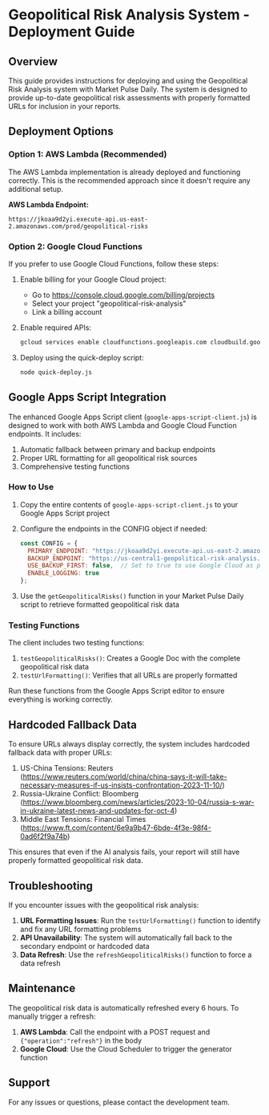 # Geopolitical Risk Analysis System - Deployment Guide

## Overview

This guide provides instructions for deploying and using the Geopolitical Risk Analysis system with Market Pulse Daily. The system is designed to provide up-to-date geopolitical risk assessments with properly formatted URLs for inclusion in your reports.

## Deployment Options

### Option 1: AWS Lambda (Recommended)

The AWS Lambda implementation is already deployed and functioning correctly. This is the recommended approach since it doesn't require any additional setup.

**AWS Lambda Endpoint:**
```
https://jkoaa9d2yi.execute-api.us-east-2.amazonaws.com/prod/geopolitical-risks
```

### Option 2: Google Cloud Functions

If you prefer to use Google Cloud Functions, follow these steps:

1. Enable billing for your Google Cloud project:
   - Go to https://console.cloud.google.com/billing/projects
   - Select your project "geopolitical-risk-analysis"
   - Link a billing account

2. Enable required APIs:
   ```bash
   gcloud services enable cloudfunctions.googleapis.com cloudbuild.googleapis.com storage-api.googleapis.com cloudscheduler.googleapis.com
   ```

3. Deploy using the quick-deploy script:
   ```bash
   node quick-deploy.js
   ```

## Google Apps Script Integration

The enhanced Google Apps Script client (`google-apps-script-client.js`) is designed to work with both AWS Lambda and Google Cloud Function endpoints. It includes:

1. Automatic fallback between primary and backup endpoints
2. Proper URL formatting for all geopolitical risk sources
3. Comprehensive testing functions

### How to Use

1. Copy the entire contents of `google-apps-script-client.js` to your Google Apps Script project
2. Configure the endpoints in the CONFIG object if needed:
   ```javascript
   const CONFIG = {
     PRIMARY_ENDPOINT: "https://jkoaa9d2yi.execute-api.us-east-2.amazonaws.com/prod/geopolitical-risks",
     BACKUP_ENDPOINT: "https://us-central1-geopolitical-risk-analysis.cloudfunctions.net/geopoliticalRiskAPI",
     USE_BACKUP_FIRST: false,  // Set to true to use Google Cloud as primary
     ENABLE_LOGGING: true
   };
   ```

3. Use the `getGeopoliticalRisks()` function in your Market Pulse Daily script to retrieve formatted geopolitical risk data

### Testing Functions

The client includes two testing functions:

1. `testGeopoliticalRisks()`: Creates a Google Doc with the complete geopolitical risk data
2. `testUrlFormatting()`: Verifies that all URLs are properly formatted

Run these functions from the Google Apps Script editor to ensure everything is working correctly.

## Hardcoded Fallback Data

To ensure URLs always display correctly, the system includes hardcoded fallback data with proper URLs:

1. US-China Tensions: Reuters (https://www.reuters.com/world/china/china-says-it-will-take-necessary-measures-if-us-insists-confrontation-2023-11-10/)
2. Russia-Ukraine Conflict: Bloomberg (https://www.bloomberg.com/news/articles/2023-10-04/russia-s-war-in-ukraine-latest-news-and-updates-for-oct-4)
3. Middle East Tensions: Financial Times (https://www.ft.com/content/6e9a9b47-6bde-4f3e-98f4-0ad6f2f9a74b)

This ensures that even if the AI analysis fails, your report will still have properly formatted geopolitical risk data.

## Troubleshooting

If you encounter issues with the geopolitical risk analysis:

1. **URL Formatting Issues**: Run the `testUrlFormatting()` function to identify and fix any URL formatting problems
2. **API Unavailability**: The system will automatically fall back to the secondary endpoint or hardcoded data
3. **Data Refresh**: Use the `refreshGeopoliticalRisks()` function to force a data refresh

## Maintenance

The geopolitical risk data is automatically refreshed every 6 hours. To manually trigger a refresh:

1. **AWS Lambda**: Call the endpoint with a POST request and `{"operation":"refresh"}` in the body
2. **Google Cloud**: Use the Cloud Scheduler to trigger the generator function

## Support

For any issues or questions, please contact the development team.
